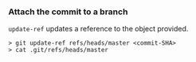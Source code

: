 ### Attach the commit to a branch
`update-ref` updates a reference to the object provided.

```
> git update-ref refs/heads/master <commit-SHA>
> cat .git/refs/heads/master
```
